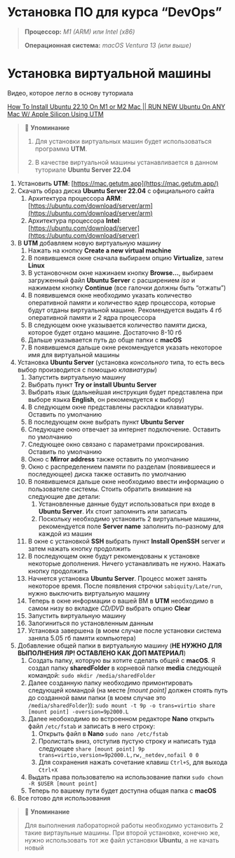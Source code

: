 # Установка ПО для курса “DevOps”

> **Процессор:** *M1 (ARM) или Intel (x86)*
>
> **Операционная система:** *macOS Ventura 13 (или выше)* 

# Установка виртуальной машины

Видео, которое легло в основу туториала 

[How To Install Ubuntu 22.10 On M1 or M2 Mac || RUN NEW Ubuntu On ANY Mac W/ Apple Silicon Using UTM](https://www.youtube.com/watch?v=O19mv1pe76M)

> 📕 **Упоминание**
> 1. Для установки виртуальных машин будет использоваться программа **UTM**.
>
> 2. В качестве виртуальной машины устанавливается в данном туториале **Ubuntu Server 22.04**

</aside>

1. Установить **UTM**: [https://mac.getutm.app](https://mac.getutm.app/)
2. Скачать образ диска **Ubuntu Server 22.04** с официального сайта
    1. Архитектура процессора **ARM**: [https://ubuntu.com/download/server/arm](https://ubuntu.com/download/server/arm)
    2. Архитектура процессора **Intel**: [https://ubuntu.com/download/server](https://ubuntu.com/download/server)
3. В **UTM** добавляем новую виртуальную машину
    1. Нажать на кнопку **Create a new virtual machine**
    2. В появившемся окне сначала выбираем опцию **Virtualize**, затем **Linux**
    3. В установочном окне нажинаем кнопку **Browse…**, выбираем загруженный файл **Ubuntu Server** с расширением *iso* и нажимаем кнопку **Continue** (все галочки должны быть “отжаты”)
    4. В появившемся окне необходимо указать количество оперативной памяти и количество ядер процессора, которые будут отданы виртуальной машине. Рекомендуется выдать 4 гб оперативной памяти и 2 ядра процессора
    5. В следующем окне указывается количество памяти диска, которое будет отдано машине. Достаточно 8-10 гб
    6. Дальше указывается путь до обще папки с **macOS**
    7. В появившемся дальше окне рекомендуется указать некоторое имя для виртуальной машины
4. Установка **Ubuntu Server** (установка *консольного* типа, то есть весь выбор производится с помощью *клавиатуры*)
    1. Запустить виртуальную машину
    2. Выбрать пункт **Try or install Ubuntu Server**
    3. Выбрать язык (дальнейшая инструкция будет представлена при выборе языка **English**, он рекомендуется к выбору)
    4. В следующем окне представлены раскладки клавиатуры. Оставить по умолчанию
    5. В последующем окне выбрать пункт **Ubuntu Server**
    6. Следующее окно отвечает за интернет подключение. Оставить по умолчанию
    7. Следующее окно связано с параметрами проксирования. Оставить по умолчанию
    8. Окно с **Mirror address** также оставить по умолчанию
    9. Окно с распределением памяти по разделам (появившееся и последующее) диска также оставить по умолчанию
    10. В появившемся дальше окне необходимо ввести информацию о пользователе системы. Стоить обратить внимание на следующие две детали:
        1. Установленные данные будут использоваться при входе в **Ubuntu Server**. Их стоит запомнить или записать
        2. Поскольку необходимо установить 2 виртуальные машины, рекомендуется поле **Server name** заполнить по-разному для каждой из машин
    11. В окне с установкой **SSH** выбрать пункт **Install OpenSSH** server и затем нажать кнопку продолжить
    12. В последующем окне будут рекомендованы к установке некоторые дополнения. Ничего устанавливать не нужно. Нажать кнопку продолжить
    13. Начнется установка **Ubuntu Server**. Процесс может занять некоторое время. После появления строчки `sabiquity/Late/run`, нужно выключить виртуальную машину
    14. Теперь в окне информации о вашей ВМ в **UTM** необходимо в самом низу во вкладке *CD/DVD* выбрать опцию **Clear**
    15. Запустить виртуальную машину
    16. Залогиниться по установленным данным
    17. Установка завершена (в моем случае после установки система заняла 5.05 гб памяти компьютера)
5. Добавление общей папки в виртуальную машину (**НЕ НУЖНО ДЛЯ ВЫПОЛНЕНИЯ ЛР! ОСТАВЛЕНО КАК ДОП МАТЕРИАЛ**)
    1. Создать папку, которую вы хотите сделать общей с **macOS**. Я создал папку **sharedFolder** в корневой папке **media** следующей командой: `sudo mkdir /media/sharedFolder`
    2. Далее созданную папку необходимо примонтировать следующей командой (на месте *[mount point]* должен стоять путь до созданной вами папки (в моем случае это `/media/sharedFolder`)):
    `sudo mount -t 9p -o trans=virtio share [mount point] -oversion=9p2000.L`
    3. Далее необоходимо во встроенном редакторе **Nano** открыть файл `/etc/fstab` и записать в него строку:
        1. Открыть файл в **Nano**
        `sudo nano /etc/fstab`
        2. Пролистать вниз, отступив пустую строку и написать туда следующее
        `share [mount point] 9p trans=virtio,version=9p2000.L,rw,_netdev,nofail 0 0`
        3. Для сохранения нажать сочетание клавиш `Ctrl+S`, для выхода `Ctrl+X`
    4. Выдать права пользователю на использование папки
    `sudo chown -R $USER [mount point]`
    5. Теперь по вашему пути будет доступна общая папка с **macOS**
6. Все готово для использования

> 📕 **Упоминание**
>
> Для выполнения лабораторной работы необходимо установить 2 такие виртаульные машины. При второй установке, конечно же, нужно использовать тот же файл установки **Ubuntu**, а не качать новый
